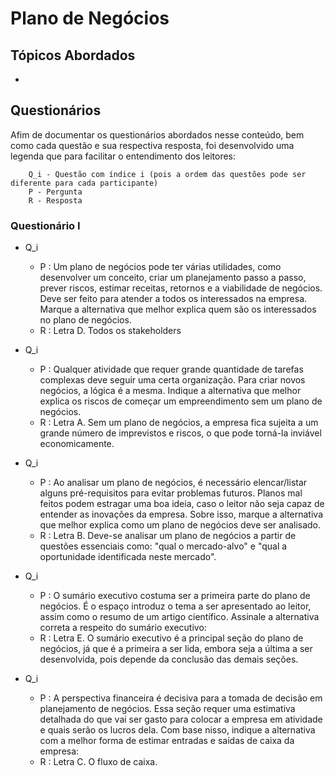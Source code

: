 # Plano de Negócios 

## Tópicos Abordados

- 

## Questionários

Afim de documentar os questionários abordados nesse conteúdo, bem como cada questão e sua respectiva resposta, foi desenvolvido uma legenda que para facilitar o entendimento dos leitores:

        Q_i - Questão com índice i (pois a ordem das questões pode ser diferente para cada participante)
        P - Pergunta
        R - Resposta

### Questionário I

- Q_i
    - P : Um plano de negócios pode ter várias utilidades, como desenvolver um conceito, criar um planejamento passo a passo, prever riscos, estimar receitas, retornos e a viabilidade de negócios. Deve ser feito para atender a todos os interessados na empresa. Marque a alternativa que melhor explica quem são os interessados no plano de negócios.
    - R : Letra D. Todos os stakeholders
- Q_i
    - P : Qualquer atividade que requer grande quantidade de tarefas complexas deve seguir uma certa organização. Para criar novos negócios, a lógica é a mesma. Indique a alternativa que melhor explica os riscos de começar um empreendimento sem um plano de negócios.
    - R : Letra A. Sem um plano de negócios, a empresa fica sujeita a um grande número de imprevistos e riscos, o que pode torná-la inviável economicamente.
- Q_i
    - P : Ao analisar um plano de negócios, é necessário elencar/listar alguns pré-requisitos para evitar problemas futuros. Planos mal feitos podem estragar uma boa ideia, caso o leitor não seja capaz de entender as inovações da empresa. Sobre isso, marque a alternativa que melhor explica como um plano de negócios deve ser analisado.
    - R : Letra B. Deve-se analisar um plano de negócios a partir de questões essenciais como: "qual o mercado-alvo" e "qual a oportunidade identificada neste mercado".

- Q_i
    - P : O sumário executivo costuma ser a primeira parte do plano de negócios. É o espaço introduz o tema a ser apresentado ao leitor, assim como o resumo de um artigo científico. Assinale a alternativa correta a respeito do sumário executivo:
    - R : Letra E.  O sumário executivo é a principal seção do plano de negócios, já que é a primeira a ser lida, embora seja a última a ser desenvolvida, pois depende da conclusão das demais seções.

- Q_i
    - P : A perspectiva financeira é decisiva para a tomada de decisão em planejamento de negócios. Essa seção requer uma estimativa detalhada do que vai ser gasto para colocar a empresa em atividade e quais serão os lucros dela. Com base nisso, indique a alternativa com a melhor forma de estimar entradas e saídas de caixa da empresa:
    - R : Letra C.  O fluxo de caixa. 